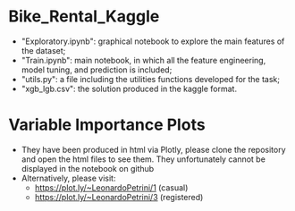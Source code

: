 # Bike_Rental_Kaggle
- "Exploratory.ipynb": graphical notebook to explore the main features of the dataset;
- "Train.ipynb": main notebook, in which all the feature engineering, model tuning, and prediction is included;
- "utils.py": a file including the utilities functions developed for the task;
- "xgb_lgb.csv": the solution produced in the kaggle format.

# Variable Importance Plots
- They have been produced in html via Plotly, please clone the repository and open the html files to see them. They unfortunately cannot be displayed in the notebook on github
- Alternatively, please visit:
  - https://plot.ly/~LeonardoPetrini/1 (casual)
  - https://plot.ly/~LeonardoPetrini/3 (registered)

